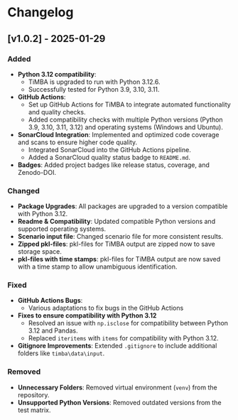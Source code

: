 # Changelog

## [v1.0.2] - 2025-01-29

### Added
- **Python 3.12 compatibility**:
  - TiMBA is upgraded to run with Python 3.12.6.
  - Successfully tested for Python 3.9, 3.10, 3.11. 
- **GitHub Actions**: 
  - Set up GitHub Actions for TiMBA to integrate automated functionality and quality checks.
  - Added compatibility checks with multiple Python versions (Python 3.9, 3.10, 3.11, 3.12) and operating systems
(Windows and Ubuntu).
- **SonarCloud Integration**: Implemented and optimized code coverage and scans to ensure higher code quality.  
  - Integrated SonarCloud into the GitHub Actions pipeline.  
  - Added a SonarCloud quality status badge to `README.md`.   
- **Badges**: Added project badges like release status, coverage, and Zenodo-DOI.

### Changed
- **Package Upgrades**: All packages are upgraded to a version compatible with Python 3.12.
- **Readme & Compatibility**: Updated compatible Python versions and supported operating systems.
- **Scenario input file**: Changed scenario file for more consistent results.
- **Zipped pkl-files**: pkl-files for TiMBA output are zipped now to save storage space.
- **pkl-files with time stamps**: pkl-files for TiMBA output are now saved with a time stamp to allow unambiguous
identification.

### Fixed
- **GitHub Actions Bugs**:  
  - Various adaptations to fix bugs in the GitHub Actions 
- **Fixes to ensure compatibility with Python 3.12**
  - Resolved an issue with `np.isclose` for compatibility between Python 3.12 and Pandas.  
  - Replaced `iteritems` with `items` for compatibility with Python 3.12.
- **Gitignore Improvements**: Extended `.gitignore` to include additional folders like `timba\data\input`.

### Removed
- **Unnecessary Folders**: Removed virtual environment (`venv`) from the repository.  
- **Unsupported Python Versions**: Removed outdated versions from the test matrix.
